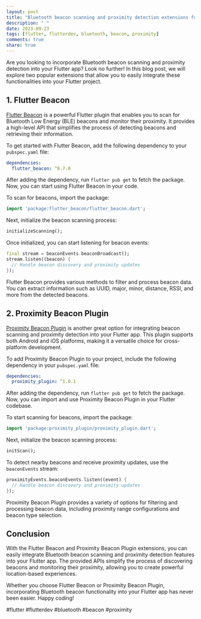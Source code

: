 ```yaml
---
layout: post
title: "Bluetooth beacon scanning and proximity detection extensions for Flutter"
description: " "
date: 2023-09-23
tags: [flutter, flutterdev, bluetooth, beacon, proximity]
comments: true
share: true
---
```


Are you looking to incorporate Bluetooth beacon scanning and proximity detection into your Flutter app? Look no further! In this blog post, we will explore two popular extensions that allow you to easily integrate these functionalities into your Flutter project.

## 1. Flutter Beacon

[Flutter Beacon](https://pub.dev/packages/flutter_beacon) is a powerful Flutter plugin that enables you to scan for Bluetooth Low Energy (BLE) beacons and monitor their proximity. It provides a high-level API that simplifies the process of detecting beacons and retrieving their information.

To get started with Flutter Beacon, add the following dependency to your `pubspec.yaml` file:

```yaml
dependencies:
  flutter_beacon: ^0.7.0
```

After adding the dependency, run `flutter pub get` to fetch the package. Now, you can start using Flutter Beacon in your code.

To scan for beacons, import the package:

```dart
import 'package:flutter_beacon/flutter_beacon.dart';
```

Next, initialize the beacon scanning process:

```dart
initializeScanning();
```

Once initialized, you can start listening for beacon events:

```dart
final stream = beaconEvents.beaconBroadcast();
stream.listen((beacon) {
  // Handle beacon discovery and proximity updates
});
```

Flutter Beacon provides various methods to filter and process beacon data. You can extract information such as UUID, major, minor, distance, RSSI, and more from the detected beacons.

## 2. Proximity Beacon Plugin

[Proximity Beacon Plugin](https://pub.dev/packages/proximity_plugin) is another great option for integrating beacon scanning and proximity detection into your Flutter app. This plugin supports both Android and iOS platforms, making it a versatile choice for cross-platform development.

To add Proximity Beacon Plugin to your project, include the following dependency in your `pubspec.yaml` file:

```yaml
dependencies:
  proximity_plugin: ^1.0.1
```

After adding the dependency, run `flutter pub get` to fetch the package. Now, you can import and use Proximity Beacon Plugin in your Flutter codebase.

To start scanning for beacons, import the package:

```dart
import 'package:proximity_plugin/proximity_plugin.dart';
```

Next, initialize the beacon scanning process:

```dart
initScan();
```

To detect nearby beacons and receive proximity updates, use the `beaconEvents` stream:

```dart
proximityEvents.beaconEvents.listen((event) {
  // Handle beacon discovery and proximity updates
});
```

Proximity Beacon Plugin provides a variety of options for filtering and processing beacon data, including proximity range configurations and beacon type selection.

## Conclusion

With the Flutter Beacon and Proximity Beacon Plugin extensions, you can easily integrate Bluetooth beacon scanning and proximity detection features into your Flutter app. The provided APIs simplify the process of discovering beacons and monitoring their proximity, allowing you to create powerful location-based experiences.

Whether you choose Flutter Beacon or Proximity Beacon Plugin, incorporating Bluetooth beacon functionality into your Flutter app has never been easier. Happy coding!

#flutter #flutterdev #bluetooth #beacon #proximity